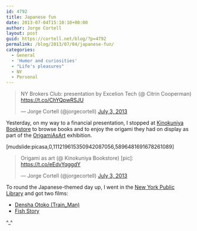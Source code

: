 ```yaml
---
id: 4792
title: Japanese fun
date: 2013-07-04T15:10:10+00:00
author: Jorge Cortell
layout: post
guid: https://cortell.net/blog/?p=4792
permalink: /blog/2013/07/04/japanese-fun/
categories:
  - General
  - 'Humor and curiosities'
  - "Life's pleasures"
  - NY
  - Personal
---
```

<blockquote class="twitter-tweet">
  <p>
    NY Brokers Club: presentation by Excelion Tech (@ Citrin Cooperman) <a href="https://t.co/ChYQpwRSJU">https://t.co/ChYQpwRSJU</a>
  </p>
  
  <p>
    — Jorge Cortell (@jorgecortell) <a href="https://twitter.com/jorgecortell/statuses/352458642445971459">July 3, 2013</a>
  </p>
</blockquote>

Yesterday, on my way to a financial presentation, I stopped at <a title="https://www.kinokuniya.com/us/" href="https://www.kinokuniya.com/us/" target="_blank">Kinokuniya Bookstore</a> to browse books and to enjoy the origami they had on display as part of the <a title="https://origamiasart.com" href="https://origamiasart.com" target="_blank">OrigamiAsArt</a> exhibition.

[mudslide:picasa,0,111219615350942087056,5896481691678261089]

<blockquote class="twitter-tweet">
  <p>
    Origami as art (@ Kinokuniya Bookstore) [pic]: <a href="https://t.co/eEdvYqggdY">https://t.co/eEdvYqggdY</a>
  </p>
  
  <p>
    — Jorge Cortell (@jorgecortell) <a href="https://twitter.com/jorgecortell/statuses/352436700842184704">July 3, 2013</a>
  </p>
</blockquote>

To round the Japanese-themed day up, I went in the <a title="https://www.nypl.org" href="https://www.nypl.org" target="_blank">New York Public Library</a> and got two films:

  * <a title="https://www.filmaffinity.com/en/film747522.html" href="https://www.filmaffinity.com/en/film747522.html" target="_blank">Densha Otoko (Train_Man)</a>
  * <a title="https://www.filmaffinity.com/en/film857214.html" href="https://www.filmaffinity.com/en/film857214.html" target="_blank">Fish Story</a>

^_^